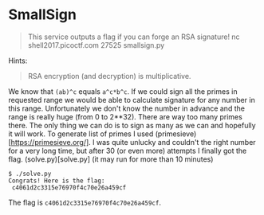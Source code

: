 # SmallSign

> This service outputs a flag if you can forge an RSA signature! nc shell2017.picoctf.com 27525 smallsign.py

Hints:

> RSA encryption (and decryption) is multiplicative.

We know that `(ab)^c` equals `a^c*b^c`. If we could sign all the primes in requested range we would be able to calculate signature for any number in this range.
Unfortunately we don't know the number in advance and the range is really huge (from 0 to 2**32). There are way too many primes there.
The only thing we can do is to sign as many as we can and hopefully it will work. To generate list of primes I used (primesieve)[https://primesieve.org/].
I was quite unlucky and couldn't the right number for a very long time, but after 30 (or even more) attempts I finally got the flag. (solve.py)[solve.py] (it may run for more than 10 minutes)
```
$ ./solve.py
Congrats! Here is the flag:
 c4061d2c3315e76970f4c70e26a459cf
```


The flag is `c4061d2c3315e76970f4c70e26a459cf`.